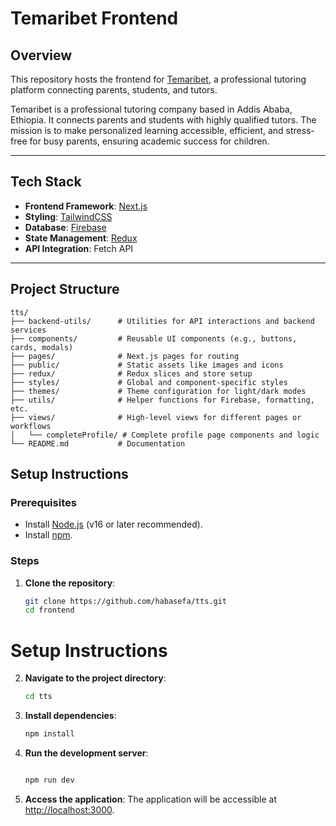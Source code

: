 # Temaribet Frontend

## Overview

This repository hosts the frontend for [Temaribet](https://temaribet.net/), a professional tutoring platform connecting parents, students, and tutors.

Temaribet is a professional tutoring company based in Addis Ababa, Ethiopia. It connects parents and students with highly qualified tutors. The mission is to make personalized learning accessible, efficient, and stress-free for busy parents, ensuring academic success for children.

---

## Tech Stack

- **Frontend Framework**: [Next.js](https://nextjs.org/)
- **Styling**: [TailwindCSS](https://tailwindcss.com/)
- **Database**: [Firebase](https://firebase.google.com/)
- **State Management**: [Redux](https://redux.js.org/)
- **API Integration**: Fetch API

---

## Project Structure

```plaintext
tts/
├── backend-utils/      # Utilities for API interactions and backend services
├── components/         # Reusable UI components (e.g., buttons, cards, modals)
├── pages/              # Next.js pages for routing
├── public/             # Static assets like images and icons
├── redux/              # Redux slices and store setup
├── styles/             # Global and component-specific styles
├── themes/             # Theme configuration for light/dark modes
├── utils/              # Helper functions for Firebase, formatting, etc.
├── views/              # High-level views for different pages or workflows
│   └── completeProfile/ # Complete profile page components and logic
└── README.md           # Documentation
```

## Setup Instructions

### Prerequisites

- Install [Node.js](https://nodejs.org/) (v16 or later recommended).
- Install [npm](https://www.npmjs.com/).

### Steps

1. **Clone the repository**:
   ```bash
   git clone https://github.com/habasefa/tts.git
   cd frontend
   ```

# Setup Instructions

2. **Navigate to the project directory**:

   ```bash
   cd tts
   ```

3. **Install dependencies**:
   ```bash
   npm install
   ```
4. **Run the development server**:

   ```bash

   npm run dev
   ```

5. **Access the application**:
   The application will be accessible at [http://localhost:3000](http://localhost:3000).
